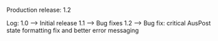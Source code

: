 Production release: 1.2


Log:
1.0 --> Initial release
1.1 --> Bug fixes
1.2 --> Bug fix: critical AusPost state formatting fix and better error messaging
